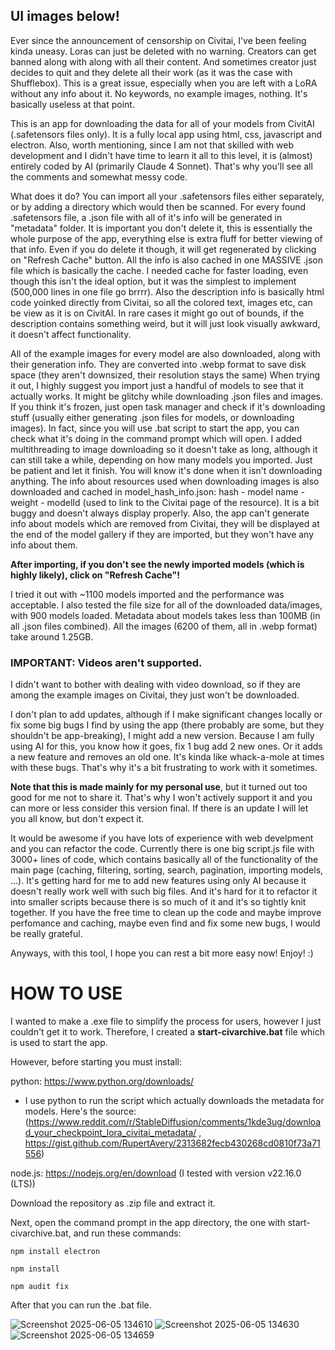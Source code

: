 ## UI images below!

Ever since the announcement of censorship on Civitai, I've been feeling kinda uneasy. Loras can just be deleted with no warning. Creators can get banned along with along with all their content. And sometimes creator just decides to quit and they delete all their work (as it was the case with Shufflebox).
This is a great issue, especially when you are left with a LoRA without any info about it. No keywords, no example images, nothing. It's basically useless at that point.

This is an app for downloading the data for all of your models from CivitAI (.safetensors files only). It is a fully local app using html, css, javascript and electron. Also, worth mentioning, since I am not that skilled with web development and I didn't have time to learn it all to this level, it is (almost) entirely coded by AI (primarily Claude 4 Sonnet). 
That's why you'll see all the comments and somewhat messy code.

What does it do? You can import all your .safetensors files either separately, or by adding a directory which would then be scanned. For every found .safetensors file, a .json file with all of it's info will be generated in "metadata" folder. It is important you don't delete it, this is essentially the whole purpose of the app, everything else is extra fluff for better viewing of that info. Even if you do delete it though, it will get regenerated by clicking on "Refresh Cache" button. All the info is also cached in one MASSIVE .json file which is basically the cache. I needed cache for faster loading, even though this isn't the ideal option, but it was the simplest to implement (500,000 lines in one file go brrrr). Also the description info is basically html code yoinked directly from Civitai, so all the colored text, images etc, can be view as it is on CivitAI. In rare cases it might go out of bounds, if the description contains something weird, but it will just look visually awkward, it doesn't affect functionality.

All of the example images for every model are also downloaded, along with their generation info. They are converted into .webp format to save disk space (they aren't downsized, their resolution stays the same) When trying it out, I highly suggest you import just a handful of models to see that it actually works. 
It might be glitchy while downloading .json files and images. If you think it's frozen, just open task manager and check if it's downloading stuff (usually either generating .json files for models, or downloading images). In fact, since you will use .bat script to start the app, you can check what it's doing in the command prompt which will open.
I added multithreading to image downloading so it doesn't take as long, although it can still take a while, depending on how many models you imported. Just be patient and let it finish. You will know it's done when it isn't downloading anything. 
The info about resources used when downloading images is also downloaded and cached in model_hash_info.json: hash - model name - weight - modelId (used to link to the Civitai page of the resource). It is a bit buggy and doesn't always display properly.
Also, the app can't generate info about models which are removed from Civitai, they will be displayed at the end of the model gallery if they are imported, but they won't have any info about them.

**After importing, if you don't see the newly imported models (which is highly likely), click on "Refresh Cache"!**

I tried it out with ~1100 models imported and the performance was acceptable. I also tested the file size for all of the downloaded data/images, with 900 models loaded. Metadata about models takes less than 100MB (in all .json files combined). All the images (6200 of them, all in .webp format) take around 1.25GB.


### **IMPORTANT: Videos aren't supported.** 
I didn't want to bother with dealing with video download, so if they are among the example images on Civitai, they just won't be downloaded. 

I don't plan to add updates, although if I make significant changes locally or fix some big bugs I find by using the app (there probably are some, but they shouldn't be app-breaking), I might add a new version. 
Because I am fully using AI for this, you know how it goes, fix 1 bug add 2 new ones. Or it adds a new feature and removes an old one. It's kinda like whack-a-mole at times with these bugs. That's why it's a bit frustrating to work with it sometimes. 

**Note that this is made mainly for my personal use**, but it turned out too good for me not to share it. That's why I won't actively support it and you can more or less consider this version final. If there is an update I will let you all know, but don't expect it.

It would be awesome if you have lots of experience with web develpment and you can refactor the code. Currently there is one big script.js file with 3000+ lines of code, which contains basically all of the functionality of the main page (caching, filtering, sorting, search, pagination, importing models, ...). 
It's getting hard for me to add new features using only AI because it doesn't really work well with such big files. And it's hard for it to refactor it into smaller scripts because there is so much of it and it's so tightly knit together.
If you have the free time to clean up the code and maybe improve perfomance and caching, maybe even find and fix some new bugs, I would be really grateful.

Anyways, with this tool, I hope you can rest a bit more easy now! Enjoy! :)

# HOW TO USE

I wanted to make a .exe file to simplify the process for users, however I just couldn't get it to work. Therefore, I created a **start-civarchive.bat** file which is used to start the app.

However, before starting you must install:

python:  https://www.python.org/downloads/

- I use python to run the script which actually downloads the metadata for models. Here's the source: (https://www.reddit.com/r/StableDiffusion/comments/1kde3ug/download_your_checkpoint_lora_civitai_metadata/ , https://gist.github.com/RupertAvery/2313682fecb430268cd0810f73a71556)

node.js: https://nodejs.org/en/download (I tested with version v22.16.0 (LTS))

Download the repository as .zip file and extract it.

Next, open the command prompt in the app directory, the one with start-civarchive.bat, and run these commands:

```npm install electron```

```npm install```

```npm audit fix```

After that you can run the .bat file.

![Screenshot 2025-06-05 134610](https://github.com/user-attachments/assets/ac9a0fbb-3b6e-46e5-a1ae-47bad4c07098)
![Screenshot 2025-06-05 134630](https://github.com/user-attachments/assets/349faff5-0403-424f-9b2c-63bba7c43a5a)
![Screenshot 2025-06-05 134659](https://github.com/user-attachments/assets/d97951eb-17db-41e1-8154-aca55748dd4d)

